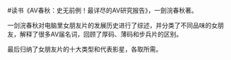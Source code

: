 \#读书《AV春秋：史无前例！最详尽的AV研究报告》，一劍浣春秋著。

一剑浣春秋对电脑里女朋友片的发展历史进行了综述，并分类了不同品味的女朋友，解释了很多AV届名词，回顾了厚码、薄码和步兵片的区别。

最后归纳了女朋友片的十大类型和代表影星，各取所需。